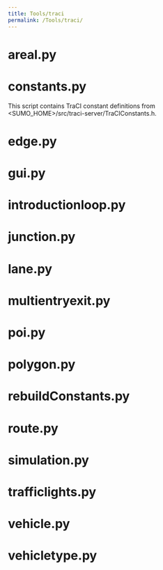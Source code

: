 ```yaml
---
title: Tools/traci
permalink: /Tools/traci/
---
```


# areal.py

# constants.py

This script contains TraCI constant definitions from
<SUMO_HOME\>/src/traci-server/TraCIConstants.h.

# edge.py

# gui.py

# introductionloop.py

# junction.py

# lane.py

# multientryexit.py

# poi.py

# polygon.py

# rebuildConstants.py

# route.py

# simulation.py

# trafficlights.py

# vehicle.py

# vehicletype.py